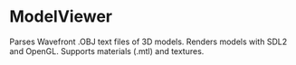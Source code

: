 # ModelViewer
Parses Wavefront .OBJ text files of 3D models.
Renders models with SDL2 and OpenGL.
Supports materials (.mtl) and textures.
